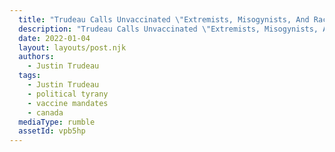 ```yaml
---
  title: "Trudeau Calls Unvaccinated \"Extremists, Misogynists, And Racists\""
  description: "Trudeau Calls Unvaccinated \"Extremists, Misogynists, And Racists\""
  date: 2022-01-04
  layout: layouts/post.njk
  authors:
    - Justin Trudeau
  tags:
    - Justin Trudeau
    - political tyrany
    - vaccine mandates
    - canada
  mediaType: rumble
  assetId: vpb5hp
---
```

